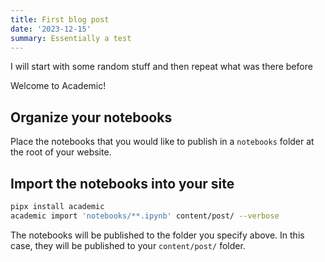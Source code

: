 ```yaml
---
title: First blog post
date: '2023-12-15'
summary: Essentially a test
---
```



I will start with some random stuff and then repeat what was there before


Welcome to Academic!

## Organize your notebooks

Place the notebooks that you would like to publish in a `notebooks` folder at the root of your website.

## Import the notebooks into your site

```bash
pipx install academic
academic import 'notebooks/**.ipynb' content/post/ --verbose
```

The notebooks will be published to the folder you specify above. In this case, they will be published to your `content/post/` folder.
